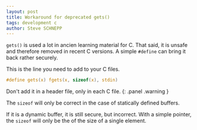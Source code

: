 ```yaml
---
layout: post
title: Workaround for deprecated gets()
tags: development c
author: Steve SCHNEPP
---
```


`gets()` is used a lot in ancien learning material for C. That said, it is unsafe and therefore removed in recent C versions.
A simple `#define` can bring it back rather securely.

This is the line you need to add to your C files.

```c
#define gets(x) fgets(x, sizeof(x), stdin)
```

Don't add it in a header file, only in each C file.
{: .panel .warning }

The `sizeof` will only be correct in the case of statically defined buffers.

If it is a dynamic buffer, it is still secure, but incorrect. With a simple pointer, the `sizeof` will only be the of the size of a single element.
